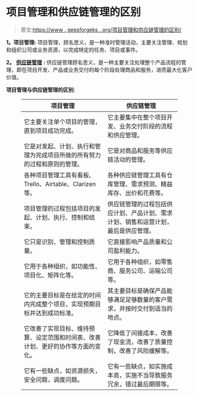 # 项目管理和供应链管理的区别

> 原文:[https://www . geesforgeks . org/项目管理和供应链管理的区别/](https://www.geeksforgeeks.org/difference-between-project-management-and-supply-chain-management/)

**1。项目管理:**
项目管理，顾名思义，是一种准时管理活动，主要关注管理、规划和组织公司或业务资源，以完成特定的任务、项目或事件。

**2。** [**供应链管理**](https://www.geeksforgeeks.org/introduction-to-supply-chain-management/) **:**
供应链管理顾名思义，是一种主要关注处理整个产品流程的管理，即在项目开发、产品或业务交付的每个阶段处理商品和服务，进而最大化客户价值。

**项目管理与供应链管理的区别:**

<figure class="table">

| 项目管理 | 供应链管理 |
| --- | --- |
| 它主要关注单个项目的管理，直到项目成功完成。 | 它主要集中在整个项目开发、业务交付阶段的流程和供应管理。 |
| 它是对发起、计划、执行和管理为完成项目所做的所有努力的过程和原则的管理。 | 它是对商品和服务等供应链活动的管理。 |
| 各种项目管理工具有看板、Trello、Airtable、Clarizen 等。 | 各种供应链管理工具有仓库管理、需求预测、精益库存、出价和花费等。 |
| 项目管理的过程包括项目的发起、计划、执行、控制和结束。 | 供应链管理的过程包括供应计划、产品计划、需求计划、销售和运营计划，最后是供应管理。 |
| 它只是识别、管理和控制质量。 | 它直接影响产品质量和公司盈利能力。 |
| 它用于各种组织，如功能性、项目化、矩阵化等。 | 它用于各种组织，如零售商、服务公司、运输公司等。 |
| 它的主要目标是在给定的时间内完成整个项目，实现预期目标并达到成功标准。 | 其主要目标是确保产品能够满足足够数量的客户需求，并按时交付到适当的地点。 |
| 它改善了实现目标、维持预算、设定范围和时间表、改善计划、更好的协作等方面的变化。 | 它降低了间接成本，改善了现金流，改善了质量控制，改善了风险缓解等。 |
| 它有一些缺点，如资源损失，安全问题，调度问题。 | 它有一些缺点，如实施成本高，实施不当导致服务冗余，错过最后期限等。 |

</figure>